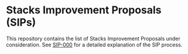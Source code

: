 # Stacks Improvement Proposals (SIPs)

This repository contains the list of Stacks Improvement Proposals under
consideration.  See [SIP-000](./sip-000/sip-000.md) for a detailed explanation of
the SIP process.
